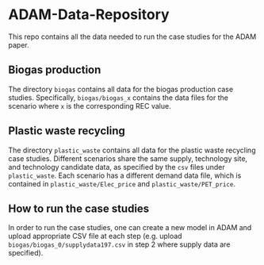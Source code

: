 # ADAM-Data-Repository
This repo contains all the data needed to run the case studies for the ADAM paper.

## Biogas production
The directory `biogas` contains all data for the biogas production case studies. Specifically, `biogas/biogas_x` contains the data files for the scenario where `x` is the corresponding REC value. 

## Plastic waste recycling
The directory `plastic_waste` contains all data for the plastic waste recycling case studies. Different scenarios share the same supply, technology site, and technology candidate data, as specified by the `csv` files under `plastic_waste`. Each scenario has a different demand data file, which is contained in `plastic_waste/Elec_price` and `plastic_waste/PET_price`.

## How to run the case studies
In order to run the case studies, one can create a new model in ADAM and upload appropriate CSV file at each step (e.g. upload `biogas/biogas_0/supplydata197.csv` in step 2 where supply data are specified). 

